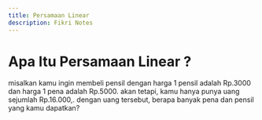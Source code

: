 ```yaml
---
title: Persamaan Linear 
description: Fikri Notes
---
```


<link rel="shortcut icon" type="image/png" href="https://fikrinotes.netlify.app/logo_fix.png">

# Apa Itu Persamaan Linear ? 
misalkan kamu ingin membeli pensil dengan harga 1 pensil adalah Rp.3000 dan harga 1 pena adalah Rp.5000. akan tetapi, kamu hanya punya uang sejumlah Rp.16.000,. dengan uang tersebut, berapa banyak pena dan pensil yang kamu dapatkan?

